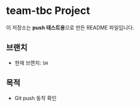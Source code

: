 # team-tbc Project

이 저장소는 **push 테스트용**으로 만든 README 파일입니다.

## 브랜치
- 현재 브랜치: `SH`

## 목적
- Git push 동작 확인

